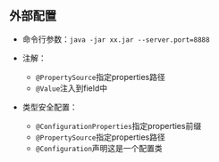 ## 外部配置

* 命令行参数：`java -jar xx.jar --server.port=8888` 

* 注解：

  * `@PropertySource`指定properties路径
  * `@Value`注入到field中

* 类型安全配置：

  * `@ConfigurationProperties`指定properties前缀
  * `@PropertySource`指定properties路径
  * `@Configuration`声明这是一个配置类

  



